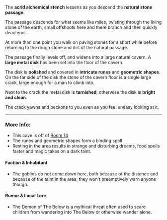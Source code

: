 The **acrid alchemical stench** lessens as you descend the **natural stone** **passage**.

The passage descends for what seems like miles, twisting through the living stone of the earth, small offshoots here and there branch and then quickly dead end.

At more than one point you walk on paving stones for a short while before returning to the rough stone and dirt of the natural passage.

The passage finally levels off, and widens into a large natural cavern. A **large metal disk** has been set into the floor of the cavern.

The disk is **polished** and covered in **intricate runes** and **geometric shapes**. On the far side of the disk the stone of the cavern floor is a single large crack, large enough for a man to climb into. 

Next to the crack the metal disk is **tarnished**, otherwise the disk is **bright and clean**.

The crack yawns and beckons to you even as you feel uneasy looking at it.

---

### More Info:

* This cave is off of [Room 14](Room_14.md)
* The runes and geometric shapes form a binding spell
* Resting in the area results in strange and disturbing dreams, food spoils faster and magic takes on a dark taint.

#### Faction & Inhabitant

* The goblins do not come down here, both because of the distance and because of the taint in the area, they won't preemptively warn anyone though.

#### Rumor & Local Lore

* The Demon of The Below is a mythical threat often used to scare children from wandering into The Below or otherwise wander alone.
